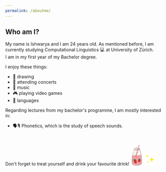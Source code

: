 ```yaml
---
permalink: /aboutme/
---
```


## Who am I?<br>

My name is Ishwarya and I am 24 years old. As mentioned before, I am currently studying Computational Linguistics 💻 at University of Zürich.<br>I am in my first year of my Bachelor degree.<br>

I enjoy these things:<br>

- 🎨 drawing
- 🥳 attending concerts
- 🎵 music
- 🎮 playing video games
- 📕 languages

Regarding lectures from my bachelor's programme, I am mostly interested in:<br>

- 🗣️🎙️ Phonetics, which is the study of speech sounds.<br>
<br>



Don't forget to treat yourself and drink your favourite drink! ![Strawberry milk](/assets/images/resized_strawberry_1.png) <img src="/assets/images/sparkle.gif" width="40" height="40"/>


